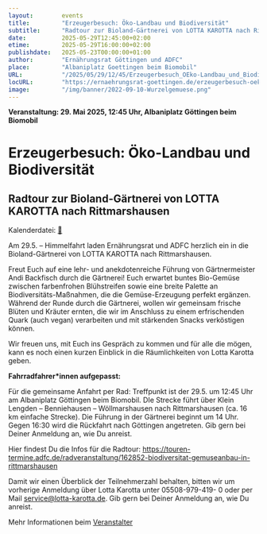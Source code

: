 ```yaml
---
layout:        events
title:         "Erzeugerbesuch: Öko-Landbau und Biodiversität"
subtitle:      "Radtour zur Bioland-Gärtnerei von LOTTA KAROTTA nach Rittmarshausen"
date:          2025-05-29T12:45:00+02:00
etime:         2025-05-29T16:00:00+02:00
publishdate:   2025-05-23T00:00:00+01:00
author:        "Ernährungsrat Göttingen und ADFC"
place:         "Albaniplatz Goettingen beim Biomobil"
URL:           "/2025/05/29/12/45/Erzeugerbesuch_OEko-Landbau_und_Biodiversitaet"
locURL:        "https://ernaehrungsrat-goettingen.de/erzeugerbesuch-oeko-landbau-und-biodiversitaet"
image:         "/img/banner/2022-09-10-Wurzelgemuese.png"
---
```


**Veranstaltung: 29. Mai 2025, 12:45 Uhr, Albaniplatz Göttingen beim Biomobil**

Erzeugerbesuch: Öko-Landbau und Biodiversität
===========

Radtour zur Bioland-Gärtnerei von LOTTA KAROTTA nach Rittmarshausen
-----------


Kalenderdatei: [📆](/ics/2025-05-29_12-45_erzeugerbesuch_oeko-landbau_und_biodiversitaet.ics)



Am 29.5. – Himmelfahrt laden Ernährungsrat und ADFC herzlich ein in die Bioland-Gärtnerei von LOTTA KAROTTA nach Rittmarshausen.

Freut Euch auf eine lehr- und anekdotenreiche Führung von Gärtnermeister Andi Backfisch durch die Gärtnerei! Euch erwartet buntes Bio-Gemüse zwischen farbenfrohen Blühstreifen sowie eine breite Palette an Biodiversitäts-Maßnahmen, die die Gemüse-Erzeugung perfekt ergänzen.
Während der Runde durch die Gärtnerei, wollen wir gemeinsam frische Blüten und Kräuter ernten, die wir im Anschluss zu einem erfrischenden Quark (auch vegan) verarbeiten und mit stärkenden Snacks verköstigen können. 

Wir freuen uns, mit Euch ins Gespräch zu kommen und für alle die mögen, kann es noch einen kurzen Einblick in die Räumlichkeiten von Lotta Karotta geben.

**Fahrradfahrer*innen aufgepasst:**

Für die gemeinsame Anfahrt per Rad: Treffpunkt ist der 29.5. um 12:45 Uhr am Albaniplatz Göttingen beim Biomobil. DIe Strecke führt über Klein Lengden – Benniehausen – Wöllmarshausen nach Rittmarshausen (ca. 16 km einfache Strecke). Die Führung in der Gärtnerei beginnt um 14 Uhr. Gegen 16:30 wird die Rückfahrt nach Göttingen angetreten. Gib gern bei Deiner Anmeldung an, wie Du anreist.

Hier findest Du die Infos für die Radtour: https://touren-termine.adfc.de/radveranstaltung/162852-biodiversitat-gemuseanbau-in-rittmarshausen

Damit wir einen Überblick der Teilnehmerzahl behalten, bitten wir um vorherige Anmeldung über Lotta Karotta unter 05508-979-419- 0 oder per Mail service@lotta-karotta.de. Gib gern bei Deiner Anmeldung an, wie Du anreist.



Mehr Informationen beim [Veranstalter](https://ernaehrungsrat-goettingen.de/erzeugerbesuch-oeko-landbau-und-biodiversitaet)
